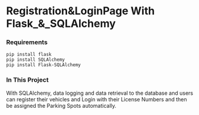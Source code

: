 
# Registration&LoginPage With Flask_&_SQLAlchemy

### Requirements

    pip install flask
    pip install SQLAlchemy
    pip install Flask-SQLAlchemy



### In This Project

With SQLAlchemy, data logging and data retrieval to the database and users can register their vehicles and Login with their License Numbers and then be assigned the Parking Spots automatically.
